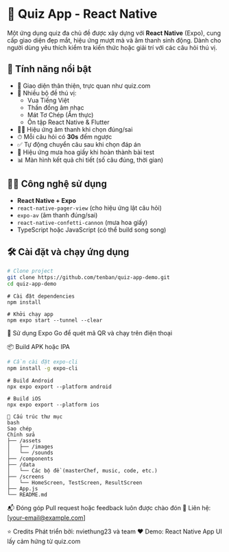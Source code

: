 # 🧠 Quiz App - React Native

Một ứng dụng quiz đa chủ đề được xây dựng với **React Native** (Expo), cung cấp giao diện đẹp mắt, hiệu ứng mượt mà và âm thanh sinh động. Dành cho người dùng yêu thích kiểm tra kiến thức hoặc giải trí với các câu hỏi thú vị.

## 🚀 Tính năng nổi bật

- 🎨 Giao diện thân thiện, trực quan như quiz.com
- 🧪 Nhiều bộ đề thú vị:
  - Vua Tiếng Việt
  - Thần đồng âm nhạc
  - Mát Tơ Chép (Ẩm thực)
  - Ôn tập React Native & Flutter
- 🧏‍♂️ Hiệu ứng âm thanh khi chọn đúng/sai
- ⏱ Mỗi câu hỏi có **30s** đếm ngược
- ✅ Tự động chuyển câu sau khi chọn đáp án
- 🎉 Hiệu ứng mưa hoa giấy khi hoàn thành bài test
- 📊 Màn hình kết quả chi tiết (số câu đúng, thời gian)

## 🧑‍💻 Công nghệ sử dụng

- **React Native + Expo**
- `react-native-pager-view` (cho hiệu ứng lật câu hỏi)
- `expo-av` (âm thanh đúng/sai)
- `react-native-confetti-cannon` (mưa hoa giấy)
- TypeScript hoặc JavaScript (có thể build song song)

## 🛠 Cài đặt và chạy ứng dụng

```bash
# Clone project
git clone https://github.com/tenban/quiz-app-demo.git
cd quiz-app-demo
```
```
# Cài đặt dependencies
npm install 
```
```
# Khởi chạy app
npm expo start --tunnel --clear
```
📱 Sử dụng Expo Go để quét mã QR và chạy trên điện thoại

📦 Build APK hoặc IPA
```bash
# Cần cài đặt expo-cli
npm install -g expo-cli
```
```
# Build Android
npx expo export --platform android
```
```
# Build iOS
npx expo export --platform ios
```
```
📂 Cấu trúc thư mục
bash
Sao chép
Chỉnh sửa
├── /assets
│   ├── /images
│   └── /sounds
├── /components
├── /data
│   └── Các bộ đề (masterChef, music, code, etc.)
├── /screens
│   └── HomeScreen, TestScreen, ResultScreen
├── App.js
└── README.md
```
📬 Đóng góp
Pull request hoặc feedback luôn được chào đón 🙌
Liên hệ: [your-email@example.com]

⭐ Credits
Phát triển bởi: nviethung23 và team ❤️
Demo: React Native App UI lấy cảm hứng từ quiz.com
